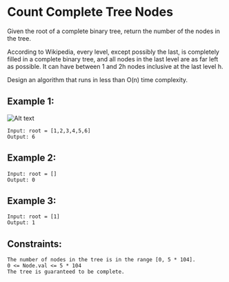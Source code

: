 # Count Complete Tree Nodes

Given the root of a complete binary tree, return the number of the nodes in the tree.

According to Wikipedia, every level, except possibly the last, is completely filled in a complete binary tree, and all nodes in the last level are as far left as possible. It can have between 1 and 2h nodes inclusive at the last level h.

Design an algorithm that runs in less than O(n) time complexity. 

## Example 1:
![Alt text](https://assets.leetcode.com/uploads/2021/01/14/complete.jpg)

```
Input: root = [1,2,3,4,5,6]
Output: 6
```

## Example 2:

```
Input: root = []
Output: 0
```

## Example 3:

```
Input: root = [1]
Output: 1
```

## Constraints:

```
The number of nodes in the tree is in the range [0, 5 * 104].
0 <= Node.val <= 5 * 104
The tree is guaranteed to be complete.
```
